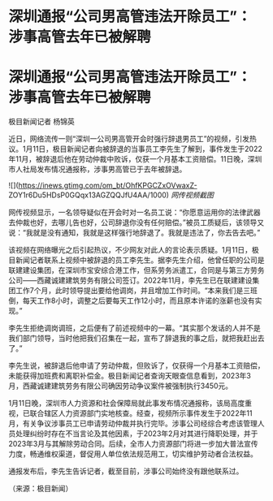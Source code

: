# 深圳通报“公司男高管违法开除员工”：涉事高管去年已被解聘

# 深圳通报“公司男高管违法开除员工”：涉事高管去年已被解聘

极目新闻记者 杨锦英

近日，网络流传一则“深圳一公司男高管开会时强行辞退男员工”的视频，引发热议。1月11日，极目新闻记者向被辞退的当事员工李先生了解到，事件发生于2022年11月，被辞退后他在劳动仲裁中败诉，仅获一个月基本工资赔偿。11日晚，深圳市人社局发布情况通报称，涉事男高管已于去年被辞退。

![](https://inews.gtimg.com/om_bt/OhfKPGCZxOVwaxZ-
ZOY1r6Du5HDsP0GQqx13AGZQQJfU4AA/1000) _网传视频截图_

网传视频显示，一名领导疑似在开会时对一名员工说：“你愿意运用你的法律武器去仲裁也好，去哪儿告也好，公司辞退你没有任何赔偿。”被员工质疑后，该领导又说：“我就是没有通知，我就是这样强行地辞退了。我就是违法了，你去告去吧。”

该视频在网络曝光之后引起热议，不少网友对此人的言论表示质疑。1月11日，极目新闻记者联系上视频中被辞退的员工李先生。据李先生介绍，他曾任职的公司是联建建设集团，在深圳市宝安综合港工作，但系劳务派遣工，合同是与第三方劳务公司——西藏诚建建筑劳务有限公司签订。2022年11月，李先生已在联建建设集团工作7个月，此时领导提出要给他调岗，并且增加工作时间。“本来我们是三班倒，每天工作8小时，调整之后要每天工作12小时，而且原本许诺的涨薪也没有实现。”

李先生拒绝调岗调班，之后便有了前述视频中的一幕。“其实那个发话的人并不是我们部门领导，当时他把我们召集在一起，宣布了辞退我的事之后，就把我赶出去了。”

李先生说，被辞退后他申请了劳动仲裁，但败诉了，仅获得一个月基本工资赔偿，未能获得加班费和离职补偿金。极目新闻记者查询天眼查信息看到，2023年3月，西藏诚建建筑劳务有限公司确因劳动争议案件被强制执行3450元。

1月11日晚，深圳市人力资源和社会保障局就此事发布情况通报称，该局高度重视，已联合辖区人力资源部门实地核查。经查，视频所示事件发生于2022年11月，有关争议涉事员工已申请劳动仲裁并执行完毕。涉事公司经综合考虑该管理人员处理纠纷时存在不当言论及其他因素，于2023年2月对其进行降职处理，并于2023年3月与其解除劳动合同。后续，全市人力资源部门将进一步加大普法宣传力度，畅通维权渠道，督促用人单位依法规范用工，切实维护劳动者合法权益。

通报发布后，李先生告诉记者，截至目前，涉事公司始终没有跟他联系过。

（来源：极目新闻）

